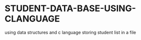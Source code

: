 # STUDENT-DATA-BASE-USING-CLANGUAGE
using data structures and c language storing student list in a file 

